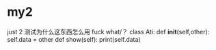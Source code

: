 # my2
just 2
测试为什么这东西怎么用
fuck what/？
class Ati:
  def __init__(self,other):
    self.data = other
  def show(self):
    print(self.data)
